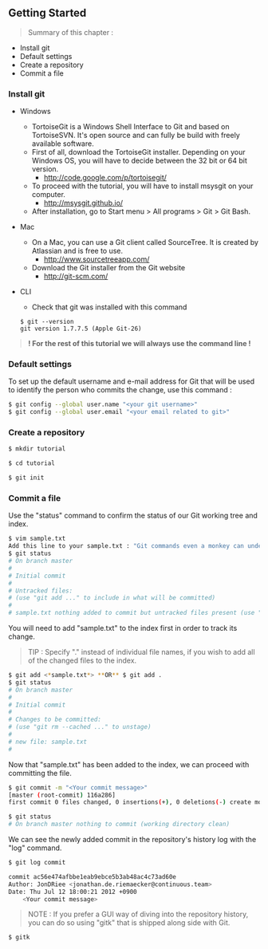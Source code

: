 ## Getting Started

> Summary of this chapter :

* Install git
* Default settings
* Create a repository
* Commit a file

### Install git

* Windows
  * TortoiseGit is a Windows Shell Interface to Git and based on TortoiseSVN. It's open source and can fully be build with freely available software.
  * First of all, download the TortoiseGit installer. Depending on your Windows OS, you will have to decide between the 32 bit or 64 bit version.
    * http://code.google.com/p/tortoisegit/
  * To proceed with the tutorial, you will have to install msysgit on your computer.
    * http://msysgit.github.io/
  * After installation, go to Start menu > All programs > Git > Git Bash.

* Mac
  * On a Mac, you can use a Git client called SourceTree. It is created by Atlassian and is free to use.
    * http://www.sourcetreeapp.com/
  * Download the Git installer from the Git website
    * http://git-scm.com/
* CLI
  * Check that git was installed with this command
  ```
  $ git --version 
  git version 1.7.7.5 (Apple Git-26)
  ```
> **! For the rest of this tutorial we will always use the command line !**

### Default settings

To set up the default username and e-mail address for Git that will be used to identify the person who commits the change, use this command : 

```sh
$ git config --global user.name "<your git username>"
$ git config --global user.email "<your email related to git>"
```

### Create a repository

```sh
$ mkdir tutorial

$ cd tutorial

$ git init
```

### Commit a file

Use the "status" command to confirm the status of our Git working tree and index.

```sh
$ vim sample.txt
Add this line to your sample.txt : "Git commands even a monkey can understand"
$ git status
# On branch master 
# 
# Initial commit 
# 
# Untracked files: 
# (use "git add ..." to include in what will be committed) 
# 
# sample.txt nothing added to commit but untracked files present (use "git add" to track)
```

You will need to add "sample.txt" to the index first in order to track its change.

> TIP : 
> Specify "." instead of individual file names, if you wish to add all of the changed files to the index.

```sh
$ git add <*sample.txt*> **OR** $ git add .
$ git status
# On branch master 
# 
# Initial commit 
# 
# Changes to be committed: 
# (use "git rm --cached ..." to unstage)
#
# new file: sample.txt 
# 
```

Now that "sample.txt" has been added to the index, we can proceed with committing the file.

```sh
$ git commit -m "<Your commit message>"
[master (root-commit) 116a286] 
first commit 0 files changed, 0 insertions(+), 0 deletions(-) create mode 100644 sample.txt 

$ git status 
# On branch master nothing to commit (working directory clean) 
```

We can see the newly added commit in the repository's history log with the "log" command.

```sh
$ git log commit

commit ac56e474afbbe1eab9ebce5b3ab48ac4c73ad60e 
Author: JonDRiee <jonathan.de.riemaecker@continuous.team> 
Date: Thu Jul 12 18:00:21 2012 +0900 
	<Your commit message>
```

> NOTE :
> If you prefer a GUI way of diving into the repository history, you can do so using "gitk" that is shipped along side with Git.

```sh
$ gitk
```
